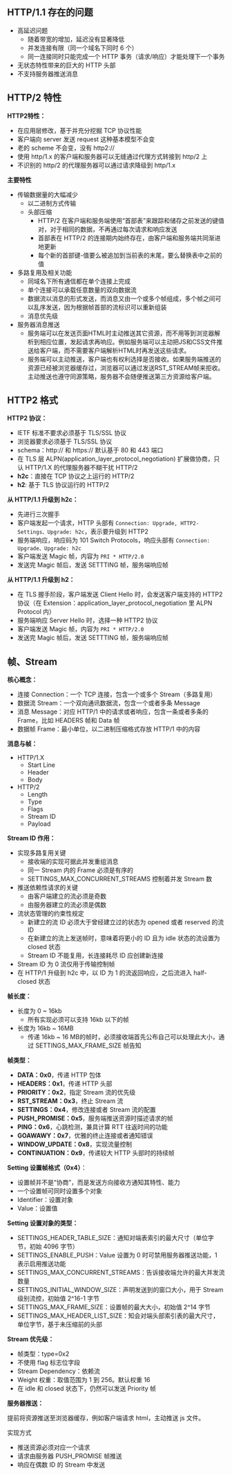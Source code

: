 ## HTTP/1.1 存在的问题

- 高延迟问题
  - 随着带宽的增加，延迟没有显著降低
  - 并发连接有限（同一个域名下同时 6 个）
  - 同一连接同时只能完成一个 HTTP 事务（请求/响应）才能处理下一个事务
- 无状态特性带来的巨大的 HTTP 头部
- 不支持服务器推送消息

## HTTP/2 特性

**HTTP2特性：**
- 在应用层修改，基于并充分挖掘 TCP 协议性能
- 客户端向 server 发送 request 这种基本模型不会变
- 老的 scheme 不会变，没有 http2://
- 使用 http/1.x 的客户端和服务器可以无缝通过代理方式转接到 http/2 上
- 不识别的 http/2 的代理服务器可以通过请求降级到 http/1.x

**主要特性**
- 传输数据量的大幅减少
  - 以二进制方式传输
  - 头部压缩
    - HTTP/2 在客户端和服务端使用“首部表”来跟踪和储存之前发送的键值对，对于相同的数据，不再通过每次请求和响应发送
    - 首部表在 HTTP/2 的连接期内始终存在，由客户端和服务端共同渐进地更新
    - 每个新的首部键-值要么被追加到当前表的末尾，要么替换表中之前的值
- 多路复用及相关功能
  - 同域名下所有通信都在单个连接上完成
  - 单个连接可以承载任意数量的双向数据流
  - 数据流以消息的形式发送，而消息又由一个或多个帧组成，多个帧之间可以乱序发送，因为根据帧首部的流标识可以重新组装
  - 消息优先级
- 服务器消息推送
  - 服务端可以在发送页面HTML时主动推送其它资源，而不用等到浏览器解析到相应位置，发起请求再响应。例如服务端可以主动把JS和CSS文件推送给客户端，而不需要客户端解析HTML时再发送这些请求。
  - 服务端可以主动推送，客户端也有权利选择是否接收。如果服务端推送的资源已经被浏览器缓存过，浏览器可以通过发送RST_STREAM帧来拒收。主动推送也遵守同源策略，服务器不会随便推送第三方资源给客户端。

## HTTP2 格式

**HTTP2 协议：**
- IETF 标准不要求必须基于 TLS/SSL 协议
- 浏览器要求必须基于 TLS/SSL 协议
- schema：http:// 和 https:// 默认基于 80 和 443 端口
- 在 TLS 层 ALPN(application_layer_protocol_negotiation) 扩展做协商，只认 HTTP/1.X 的代理服务器不糊干扰 HTTP/2
- **h2c**：直接在 TCP 协议之上运行的 HTTP/2
- **h2**: 基于 TLS 协议运行的 HTTP/2

**从 HTTP/1.1 升级到 h2c：**
- 先进行三次握手
- 客户端发起一个请求，HTTP 头部有 `Connection: Upgrade, HTTP2-Settings、Upgrade: h2c`，表示要升级到 HTTP2
- 服务端响应，响应码为 101 Switch Protocols，响应头部有 `Connection: Upgrade、Upgrade: h2c`
- 客户端发送 Magic 帧，内容为 `PRI * HTTP/2.0` 
- 发送完 Magic 帧后，发送 SETTTING 帧，服务端响应帧 

**从 HTTP/1.1 升级到 h2：**
- 在 TLS 握手阶段，客户端发送 Client Hello 时，会发送客户端支持的 HTTP2 协议（在 Extension：application_layer_protocol_negotiation 里 ALPN Protocol 内）
- 服务端响应 Server Hello 时，选择一种 HTTP2 协议
- 客户端发送 Magic 帧，内容为 `PRI * HTTP/2.0` 
- 发送完 Magic 帧后，发送 SETTTING 帧，服务端响应帧 


## 帧、Stream

**核心概念：**
- 连接 Connection：一个 TCP 连接，包含一个或多个 Stream（多路复用）
- 数据流 Stream：一个双向通讯数据流，包含一个或者多条 Message
- 消息 Message：对应 HTTP/1 中的请求或者响应，包含一条或者多条的 Frame，比如 HEADERS 帧和 Data 帧
- 数据帧 Frame：最小单位，以二进制压缩格式存放 HTTP/1 中的内容

**消息与帧：**
- HTTP/1.X
  -  Start Line
  -  Header
  -  Body
- HTTP/2
  -  Length
  -  Type
  -  Flags
  -  Stream ID
  -  Payload

**Stream ID 作用：**
- 实现多路复用关键
  - 接收端的实现可据此并发重组消息
  - 同一 Stream 内的 Frame 必须是有序的
  - SETTINGS_MAX_CONCURRENT_STREAMS 控制着并发 Stream 数
- 推送依赖性请求的关键
  - 由客户端建立的流必须是奇数
  - 由服务器建立的流必须是偶数
- 流状态管理的约束性规定
  - 新建立的流 ID 必须大于曾经建立过的状态为 opened 或者 reserved 的流 ID
  - 在新建立的流上发送帧时，意味着将更小的 ID 且为 idle 状态的流设置为 closed 状态
  - Stream ID 不能复用，长连接耗尽 ID 应创建新连接
- Stream ID 为 0 流仅用于传输控制帧
- 在 HTTP/1 升级到 h2c 中，以 ID 为 1 的流返回响应，之后流进入 half-closed 状态


**帧长度：**
- 长度为 0 ~ 16kb
  - 所有实现必须可以支持 16kb 以下的帧
- 长度为 16kb ~ 16MB
  - 传递 16kb ~ 16 MB的帧时，必须接收端首先公布自己可以处理此大小，通过 SETTINGS_MAX_FRAME_SIZE 帧告知


**帧类型：**
- **DATA：0x0**，传递 HTTP 包体
- **HEADERS：0x1**，传递 HTTP 头部
- **PRIORITY：0x2**，指定 Stream 流的优先级
- **RST_STREAM：0x3**，终止 Stream 流
- **SETTINGS：0x4**，修改连接或者 Stream 流的配置
- **PUSH_PROMISE：0x5**，服务端推送资源时描述请求的帧
- **PING：0x6**，心跳检测，兼具计算 RTT 往返时间的功能
- **GOAWAWY：0x7**，优雅的终止连接或者通知错误
- **WINDOW_UPDATE：0x8**，实现流量控制
- **CONTINUATION：0x9**，传递较大 HTTP 头部时的持续帧

**Setting 设置帧格式（0x4）**：
- 设置帧并不是“协商”，而是发送方向接收方通知其特性、能力
- 一个设置帧可同时设置多个对象
- Identifier：设置对象
- Value：设置值

**Setting 设置对象的类型：**
- SETTINGS_HEADER_TABLE_SIZE：通知对端表索引的最大尺寸（单位字节，初始 4096 字节）
- SETTINGS_ENABLE_PUSH：Value 设置为 0 时可禁用服务器推送功能，1 表示启用推送功能
- SETTINGS_MAX_CONCURRENT_STREAMS：告诉接收端允许的最大并发流数量
- SETTINGS_INITIAL_WINDOW_SIZE：声明发送到的窗口大小，用于 Stream 级别流控，初始值 2^16-1 字节
- SETTINGS_MAX_FRAME_SIZE：设置帧的最大大小，初始值 2^14 字节
- SETTINGS_MAX_HEADER_LIST_SIZE：知会对端头部索引表的最大尺寸，单位字节，基于未压缩前的头部


**Stream 优先级：**
- 帧类型：type=0x2
- 不使用 flag 标志位字段
- Stream Dependency：依赖流
- Weight 权重：取值范围为 1 到 256。默认权重 16
- 在 idle 和 closed 状态下，仍然可以发送 Priority 帧

**服务器推送：**

提前将资源推送至浏览器缓存，例如客户端请求 html，主动推送 js 文件。

实现方式
- 推送资源必须对应一个请求
- 请求由服务器 PUSH_PROMISE 帧推送
- 响应在偶数 ID 的 Stream 中发送
